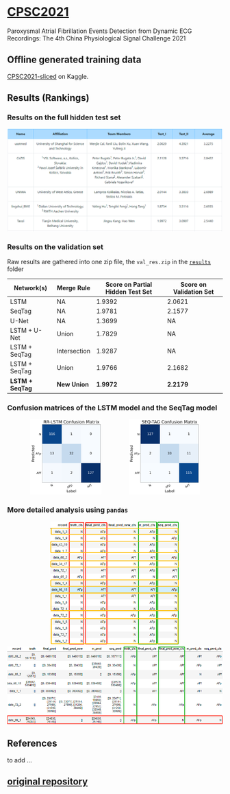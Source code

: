 # [CPSC2021](http://2021.icbeb.org/CPSC2021)

Paroxysmal Atrial Fibrillation Events Detection from Dynamic ECG Recordings: The 4th China Physiological Signal Challenge 2021

## Offline generated training data

[CPSC2021-sliced](https://www.kaggle.com/wenh06/cpsc2021-sliced) on Kaggle.

## Results (Rankings)

### Results on the full hidden test set

![res_pht](results/cpsc2021-final_test.png)

### Results on the validation set

Raw results are gathered into one zip file, the `val_res.zip` in the [`results`](results/) folder

|     Network(s)    | Merge Rule    | Score on Partial Hidden Test Set | Score on Validation Set|
|-------------------|---------------|----------------------------------|------------------------|
|   LSTM            |  NA           |   1.9392                         | 2.0621                 |
|   SeqTag          |  NA           |   1.9781                         | 2.1577                 |
|   U-Net           |  NA           |   1.3699                         | NA                     |
|  LSTM + U-Net     |  Union        |   1.7829                         | NA                     |
|  LSTM + SeqTag    | Intersection  |   1.9287                         | NA                     |
|  LSTM + SeqTag    |  Union        |   1.9766                         | 2.1682                 |
| **LSTM + SeqTag** | **New Union** |   **1.9972**                     | **2.2179**             |

### Confusion matrices of the LSTM model and the SeqTag model
<p align="middle">
  <img src="results/rr-lstm-confusion-matrix.svg" width="33%" />
  &nbsp; &nbsp; &nbsp; &nbsp;&nbsp; &nbsp; &nbsp; &nbsp;
  <img src="results/seq-tag-confusion-matrix.svg" width="33%" />
</p>

### More detailed analysis using `pandas`
<p align="middle">
  <img src="results/res_ana_1.png" width="60%" />
  <img src="results/res_ana_2.png" width="110%" />
</p>

## References
to add ...

## [original repository](https://github.com/DeepPSP/cpsc2020)
